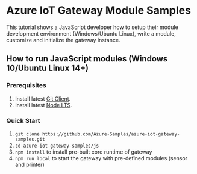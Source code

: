 # Azure IoT Gateway Module Samples
This tutorial shows a JavaScript developer how to setup their module development environment (Windows/Ubuntu Linux), write a module, customize and initialize the gateway instance.

## How to run JavaScript modules (Windows 10/Ubuntu Linux 14+)
### Prerequisites
1. Install latest [Git Client](https://https://git-scm.com/downloads).
2. Install latest [Node LTS](https://nodejs.org).
### Quick Start
1. `git clone https://github.com/Azure-Samples/azure-iot-gateway-samples.git`
2. `cd azure-iot-gateway-samples/js`
3. `npm install` to install pre-built core runtime of gateway
4. `npm run local` to start the gateway with pre-defined modules (sensor and printer)

